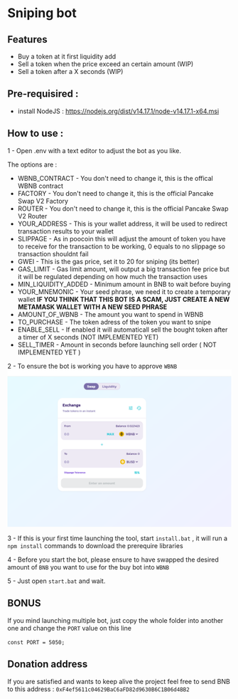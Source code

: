 # Sniping bot

## Features
- Buy a token at it first liquidity add
- Sell a token when the price exceed an certain amount (WIP)
- Sell a token after a X seconds (WIP)

## Pre-requisired : 
- install NodeJS : https://nodejs.org/dist/v14.17.1/node-v14.17.1-x64.msi

## How to use : 

1 - Open .env with a text editor to adjust the bot as you like.

The options are : 
- WBNB_CONTRACT - You don't need to change it, this is the offical WBNB contract
- FACTORY - You don't need to change it, this is the official Pancake Swap V2 Factory
- ROUTER - You don't need to change it, this is the official Pancake Swap V2 Router
- YOUR_ADDRESS - This is your wallet address, it will be used to redirect transaction results to your wallet
- SLIPPAGE - As in poocoin this will adjust the amount of token you have to receive for the transaction to be working, 0 equals to no slippage so transaction shouldnt fail
- GWEI - This is the gas price, set it to 20 for sniping (its better)
- GAS_LIMIT - Gas limit amount, will output a big transaction fee price but it will be regulated depending on how much the transaction uses
- MIN_LIQUIDITY_ADDED - Minimum amount in BNB to wait before buying
- YOUR_MNEMONIC - Your seed phrase, we need it to create a temporary wallet  **IF YOU THINK THAT THIS BOT IS A SCAM, JUST CREATE A NEW METAMASK WALLET WITH A NEW SEED PHRASE**
- AMOUNT_OF_WBNB - The amount you want to spend in WBNB
- TO_PURCHASE - The token adress of the token you want to snipe
- ENABLE_SELL - If enabled it will automaticall sell the bought token after a timer of X seconds (NOT IMPLEMENTED YET)
- SELL_TIMER - Amount in seconds before launching sell order ( NOT IMPLEMENTED YET )

2 - To ensure the bot is working you have to approve `WBNB`
<img src="./imags/Approve.PNG">

3 - If this is your first time launching the tool, start `install.bat` , it will run a `npm install` commands to download the prerequire libraries

4 - Before you start the bot, please ensure to have swapped the desired amount of `BNB` you want to use for the buy bot into `WBNB`

5 - Just open `start.bat` and wait.

## BONUS

If you mind launching multiple bot, just copy the whole folder into another one and change the `PORT` value on this line

`const PORT = 5050;`

## Donation address
If you are satisfied and wants to keep alive the project feel free to send BNB to this address : `0xF4ef5611c04629BaC6aFD82d9630B6C1B06d4BB2`
